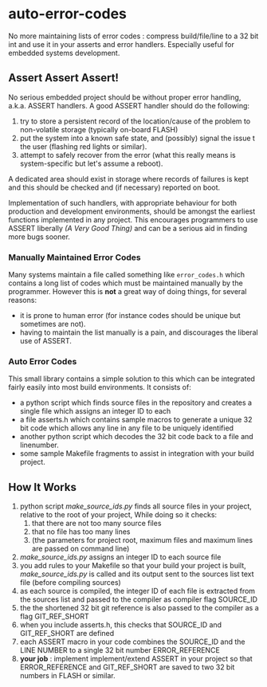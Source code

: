 # auto-error-codes
No more maintaining lists of error codes : compress build/file/line to a 32 bit int and use it in your asserts and error handlers. Especially useful for embedded systems development.

## Assert Assert Assert!

No serious embedded project should be without proper error handling, a.k.a. ASSERT handlers. A good ASSERT handler should do the following:

1. try to store a persistent record of the location/cause of the problem to non-volatile storage (typically on-board FLASH)
2. put the system into a known safe state, and (possibly) signal the issue t the user (flashing red lights or similar).
3. attempt to safely recover from the error (what this really means is system-specific but let's assume a reboot).

A dedicated area should exist in storage where records of failures is kept and this should be checked and (if necessary) reported on boot.

Implementation of such handlers, with appropriate behaviour for both production and development environments, should be amongst the earliest functions implemented in any project. This encourages programmers to use ASSERT liberally *(A Very Good Thing)* and can be a serious aid in finding more bugs sooner.

### Manually Maintained Error Codes

Many systems maintain a file called something like `error_codes.h` which contains a long list of codes which must be maintained manually by the programmer. However this is **not** a great way of doing things, for several reasons:

- it is prone to human error (for instance codes should be unique but sometimes are not).
- having to maintain the list manually is a pain, and discourages the liberal use of ASSERT.

### Auto Error Codes

This small library contains a simple solution to this which can be integrated fairly easily into most build environments. It consists of:

- a python script which finds source files in the repository and creates a single file which assigns an integer ID to each
- a file asserts.h which contains sample macros to generate a unique 32 bit code which allows any line in any file to be uniquely identified
- another python script which decodes the 32 bit code back to a file and linenumber.
- some sample Makefile fragments to assist in integration with your build project.

## How It Works

1. python script *make_source_ids.py* finds all source files in your project, relative to the root of your project, While doing so it checks:
   1. that there are not too many source files 
   2. that no file has too many lines
   3. (the parameters for project root, maximum files and maximum lines are passed on command line)
2. *make_source_ids.py* assigns an integer ID to each source file
3. you add rules to your Makefile so that your build your project is built, *make_source_ids.py* is called and its output sent to the sources list text file (before compiling sources)
4. as each source is compiled, the integer ID of each file is extracted from the sources list and passed to the compiler as compiler flag SOURCE_ID
5. the the shortened 32 bit git reference is also passed to the compiler as a flag GIT_REF_SHORT
6. when you include asserts.h, this checks that SOURCE_ID and GIT_REF_SHORT are defined
7. each ASSERT macro in your code combines the SOURCE_ID and the LINE NUMBER to a single 32 bit number ERROR_REFERENCE
8. **your job** : implement implement/extend ASSERT in your project so that ERROR_REFERENCE and GIT_REF_SHORT are saved to two 32 bit numbers in FLASH or similar.



